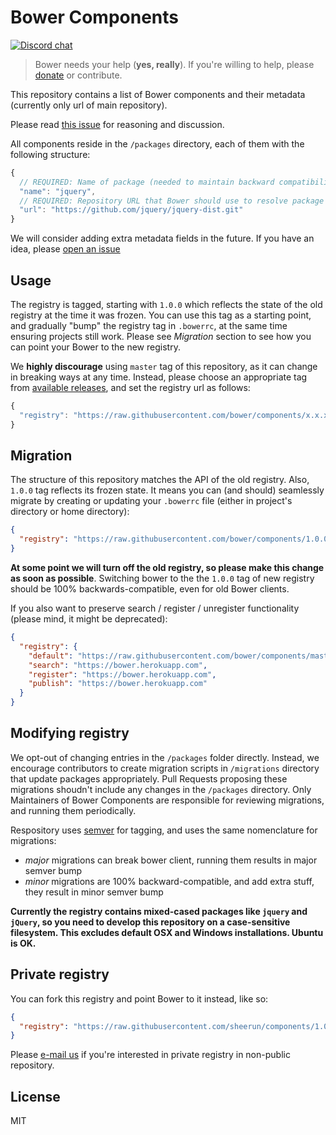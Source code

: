 # Bower Components

[![Discord chat](https://img.shields.io/badge/discord-join%20chat%20%E2%86%92-brightgreen.svg?style=flat)](https://discord.gg/yJtVBnp)

> Bower needs your help (**yes, really**). If you're willing to help, please [donate](https://salt.bountysource.com/teams/bower) or contribute.

This repository contains a list of Bower components and their metadata (currently only url of main repository).

Please read [this issue](https://github.com/bower/bower/issues/2388) for reasoning and discussion.

All components reside in the `/packages` directory, each of them with the following structure:

```js
{
  // REQUIRED: Name of package (needed to maintain backward compatibility with old registry)
  "name": "jquery",
  // REQUIRED: Repository URL that Bower should use to resolve package
  "url": "https://github.com/jquery/jquery-dist.git"
}
```

We will consider adding extra metadata fields in the future. If you have an idea, please [open an issue](https://github.com/bower/components/issues)

## Usage

The registry is tagged, starting with `1.0.0` which reflects the state of the old registry at the time it was frozen. You can use this tag as a starting point, and gradually "bump" the registry tag in `.bowerrc`, at the same time ensuring projects still work. Please see *Migration* section to see how you can point your Bower to the new registry.

We **highly discourage** using `master` tag of this repository, as it can change in breaking ways at any time. Instead, please choose an appropriate tag from [available releases](https://github.com/bower/components/releases), and set the registry url as follows:

```js
{
  "registry": "https://raw.githubusercontent.com/bower/components/x.x.x"
}
```

## Migration

The structure of this repository matches the API of the old registry. Also, `1.0.0` tag reflects its frozen state. It means you can (and should) seamlessly migrate by creating or updating your `.bowerrc` file (either in project's directory or home directory):

```json
{
  "registry": "https://raw.githubusercontent.com/bower/components/1.0.0"
}
```

**At some point we will turn off the old registry, so please make this change as soon as possible**. Switching bower to the the `1.0.0` tag of new registry should be 100% backwards-compatible, even for old Bower clients.

If you also want to preserve search / register / unregister functionality (please mind, it might be deprecated):

```json
{
  "registry": {
    "default": "https://raw.githubusercontent.com/bower/components/master",
    "search": "https://bower.herokuapp.com",
    "register": "https://bower.herokuapp.com",
    "publish": "https://bower.herokuapp.com"
  }
}
```

## Modifying registry

We opt-out of changing entries in the `/packages` folder directly. Instead, we encourage contributors to create migration scripts in `/migrations` directory that update packages appropriately. Pull Requests proposing these migrations shoudn't include any changes in the `/packages` directory. Only Maintainers of Bower Components are responsible for reviewing migrations, and running them periodically.

Respository uses [semver](http://semver.org/) for tagging, and uses the same nomenclature for migrations:

- *major* migrations can break bower client, running them results in major semver bump
- *minor* migrations are 100% backward-compatible, and add extra stuff, they result in minor semver bump

**Currently the registry contains mixed-cased packages like `jquery` and `jQuery`, so you need to develop this repository on a  case-sensitive filesystem. This excludes default OSX and Windows installations. Ubuntu is OK.**

## Private registry

You can fork this registry and point Bower to it instead, like so:

```json
{
  "registry": "https://raw.githubusercontent.com/sheerun/components/1.0.0"
}
```

Please [e-mail us](email:team@bower.io) if you're interested in private registry in non-public repository.

## License

MIT
